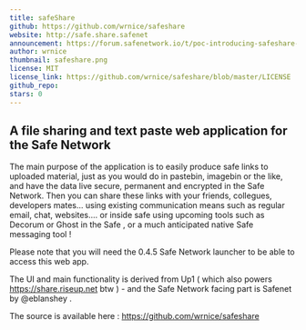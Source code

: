 ```yaml
---
title: safeShare
github: https://github.com/wrnice/safeshare
website: http://safe.share.safenet
announcement: https://forum.safenetwork.io/t/poc-introducing-safeshare-a-file-sharing-and-pasting-webapp/9486/2
author: wrnice
thumbnail: safeshare.png
license: MIT
license_link: https://github.com/wrnice/safeshare/blob/master/LICENSE
github_repo: 
stars: 0
---
```


## A file sharing and text paste web application for the Safe Network

The main purpose of the application is to easily produce safe links to uploaded material, just as you would do in pastebin, imagebin or the like, and have the data live secure, permanent and encrypted in the Safe Network. Then you can share these links with your friends, collegues, developers mates... using existing communication means such as regular email, chat, websites.... or inside safe using upcoming tools such as Decorum or Ghost in the Safe , or a much anticipated native Safe messaging tool !

Please note that you will need the 0.4.5 Safe Network launcher to be able to access this web app.

The UI and main functionality is derived from Up1 ( which also powers https://share.riseup.net btw ) - and the Safe Network facing part is Safenet by @eblanshey .

The source is available here : https://github.com/wrnice/safeshare